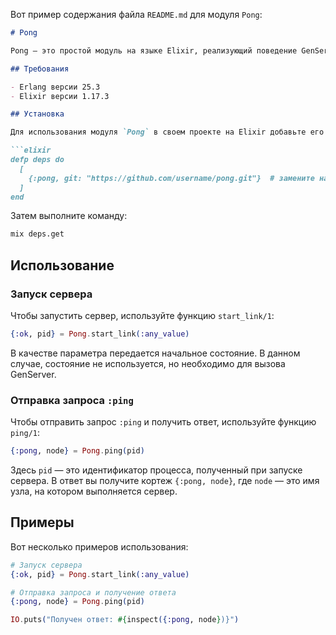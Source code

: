 Вот пример содержания файла `README.md` для модуля `Pong`:

```markdown
# Pong

Pong — это простой модуль на языке Elixir, реализующий поведение GenServer, который отвечает на запросы `:ping`. На каждый запрос сервер возвращает кортеж `{:pong, node()}`, где `node()` — это имя узла, на котором выполняется процесс.

## Требования

- Erlang версии 25.3
- Elixir версии 1.17.3

## Установка

Для использования модуля `Pong` в своем проекте на Elixir добавьте его в зависимости вашего проекта. В файле `mix.exs` добавьте:

```elixir
defp deps do
  [
    {:pong, git: "https://github.com/username/pong.git"}  # замените на фактический репозиторий
  ]
end
```

Затем выполните команду:

```bash
mix deps.get
```

## Использование

### Запуск сервера

Чтобы запустить сервер, используйте функцию `start_link/1`:

```elixir
{:ok, pid} = Pong.start_link(:any_value)
```

В качестве параметра передается начальное состояние. В данном случае, состояние не используется, но необходимо для вызова GenServer.

### Отправка запроса `:ping`

Чтобы отправить запрос `:ping` и получить ответ, используйте функцию `ping/1`:

```elixir
{:pong, node} = Pong.ping(pid)
```

Здесь `pid` — это идентификатор процесса, полученный при запуске сервера. В ответ вы получите кортеж `{:pong, node}`, где `node` — это имя узла, на котором выполняется сервер.

## Примеры

Вот несколько примеров использования:

```elixir
# Запуск сервера
{:ok, pid} = Pong.start_link(:any_value)

# Отправка запроса и получение ответа
{:pong, node} = Pong.ping(pid)

IO.puts("Получен ответ: #{inspect({:pong, node})}")
```
